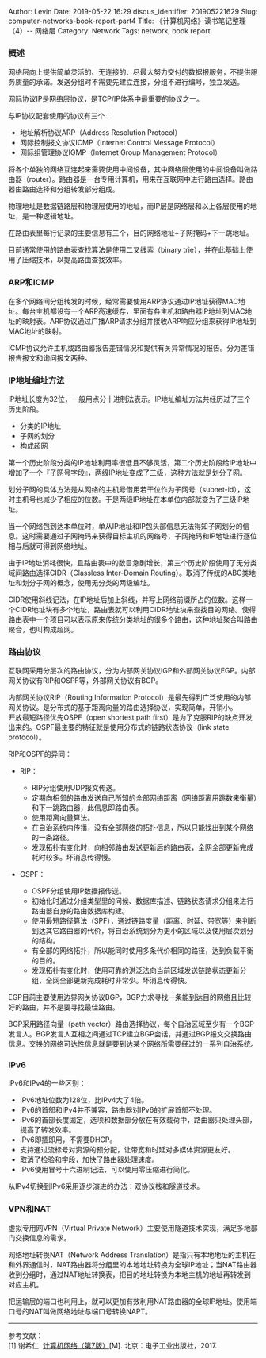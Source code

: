 Author: Levin
Date: 2019-05-22 16:29
disqus_identifier: 201905221629
Slug: computer-networks-book-report-part4
Title: 《计算机网络》读书笔记整理（4）-- 网络层
Category: Network
Tags: network, book report

### 概述

网络层向上提供简单灵活的、无连接的、尽最大努力交付的数据报服务，不提供服务质量的承诺。发送分组时不需要先建立连接，分组不进行编号，独立发送。

网际协议IP是网络层协议，是TCP/IP体系中最重要的协议之一。

与IP协议配套使用的协议有三个：

* 地址解析协议ARP（Address Resolution Protocol）
* 网际控制报文协议ICMP（Internet Control Message Protocol）
* 网际组管理协议IGMP（Internet Group Management Protocol）

将各个单独的网络互连起来需要使用中间设备，其中网络层使用的中间设备叫做路由器（router）。路由器是一台专用计算机，用来在互联网中进行路由选择。路由器由路由选择和分组转发部分组成。

物理地址是数据链路层和物理层使用的地址，而IP层是网络层和以上各层使用的地址，是一种逻辑地址。

在路由表里每行记录的主要信息有三个，目的网络地址+子网掩码+下一跳地址。

目前通常使用的路由表查找算法是使用二叉线索（binary trie），并在此基础上使用了压缩技术，以提高路由查找效率。

### ARP和ICMP

在多个网络间分组转发的时候，经常需要使用ARP协议通过IP地址获得MAC地址。每台主机都设有一个ARP高速缓存，里面有各主机和路由器IP地址到MAC地址的映射表。ARP协议通过广播ARP请求分组并接收ARP响应分组来获得IP地址到MAC地址的映射。

ICMP协议允许主机或路由器报告差错情况和提供有关异常情况的报告。分为差错报告报文和询问报文两种。

### IP地址编址方法

IP地址长度为32位，一般用点分十进制法表示。IP地址编址方法共经历过了三个历史阶段。

* 分类的IP地址
* 子网的划分
* 构成超网

第一个历史阶段分类的IP地址利用率很低且不够灵活，第二个历史阶段给IP地址中增加了一个『子网号字段』，两级IP地址变成了三级，这种方法就是划分子网。

划分子网的具体方法是从网络的主机号借用若干位作为子网号（subnet-id），这时主机号也减少了相应的位数。于是两级IP地址在本单位内部就变为了三级IP地址。

当一个网络包到达本单位时，单从IP地址和IP包头部信息无法得知子网划分的信息。这时需要通过子网掩码来获得目标主机的网络号，子网掩码和IP地址进行逐位相与后就可得到网络地址。

由于IP地址消耗很快，且路由表中的数目急剧增长，第三个历史阶段使用了无分类域间路由选择CIDR（Classless Inter-Domain Routing）。取消了传统的ABC类地址和划分子网的概念，使用无分类的两级编址。

CIDR使用斜线记法，在IP地址后加上斜线，并写上网络前缀所占的位数。这样一个CIDR地址块有多个地址，路由表就可以利用CIDR地址块来查找目的网络。使得路由表中一个项目可以表示原来传统分类地址的很多个路由，这种地址聚合叫路由聚合，也叫构成超网。

### 路由协议

互联网采用分层次的路由协议，分为内部网关协议IGP和外部网关协议EGP。内部网关协议有RIP和OSPF等，外部网关协议有BGP。

内部网关协议RIP（Routing Information Protocol）是最先得到广泛使用的内部网关协议。是分布式的基于距离向量的路由选择协议，实现简单，开销小。   
开放最短路径优先OSPF（open shortest path first）是为了克服RIP的缺点开发出来的。OSPF最主要的特征就是使用分布式的链路状态协议（link state protocol）。

RIP和OSPF的异同：

* RIP：
    * RIP分组使用UDP报文传送。
    * 定期向相邻的路由发送自己所知的全部网络距离（网络距离用跳数来衡量）和下一跳路由器，此信息即路由表。
    * 使用距离向量算法。
    * 在自治系统内传播，没有全部网络的拓扑信息，所以只能找出到某个网络的一条路径。
    * 发现拓扑有变化时，向相邻路由发送更新后的路由表，全网全部更新完成耗时较多。坏消息传得慢。

* OSPF：
    * OSPF分组使用IP数据报传送。
    * 初始化时通过分组类型里的问候、数据库描述、链路状态请求分组来进行路由器自身的路由数据库构建。
    * 使用最短路径算法（SPF），通过链路度量（距离、时延、带宽等）来判断到达其它路由器的代价，将自治系统划分为更小的区域以及使用层次划分的结构。
    * 有全部的网络拓扑，所以能同时使用多条代价相同的路径，达到负载平衡的目的。
    * 发现拓扑有变化时，使用可靠的洪泛法向当前区域发送链路状态更新分组，全网全部更新完成耗时非常少。坏消息传得快。

EGP目前主要使用边界网关协议BGP，BGP力求寻找一条能到达目的网络且比较好的路由，并不是要寻找最佳路由。

BGP采用路径向量（path vector）路由选择协议，每个自治区域至少有一个BGP发言人。BGP发言人互相之间通过TCP建立BGP会话，并通过BGP报文交换路由信息。交换的网络可达性信息就是要到达某个网络所需要经过的一系列自治系统。

### IPv6

IPv6和IPv4的一些区别：

* IPv6地址位数为128位，比IPv4大了4倍。
* IPv6的首部和IPv4并不兼容，路由器对IPv6的扩展首部不处理。
* IPv6的首部长度固定，选项和数据部分放在有效载荷中，路由器只处理头部，提高了转发效率。
* IPv6即插即用，不需要DHCP。
* 支持通过流标号对资源的预分配，让带宽和时延对多媒体资源更友好。
* 取消了检验和字段，加快了路由器处理速度。
* IPv6使用冒号十六进制记法，可以使用零压缩进行简化。

从IPv4切换到IPv6采用逐步演进的办法：双协议栈和隧道技术。

### VPN和NAT

虚拟专用网VPN（Virtual Private Network）主要使用隧道技术实现，满足多地部门交换信息的需求。

网络地址转换NAT（Network Address Translation）是指只有本地地址的主机在和外界通信时，NAT路由器将分组里的本地地址转换为全球IP地址；当NAT路由器收到分组时，通过NAT地址转换表，把目的地址转换为本地主机的地址再转发到对应主机。

把运输层的端口也利用上，就可以更加有效利用NAT路由器的全球IP地址。使用端口号的NAT叫做网络地址与端口号转换NAPT。

---

参考文献：  
[1] 谢希仁. [计算机网络（第7版）](https://www.bicky.me/url.html#https://book.douban.com/subject/26960678/)[M]. 北京：电子工业出版社，2017.

